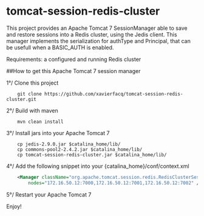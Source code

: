 # tomcat-session-redis-cluster

This project provides an Apache Tomcat 7 SessionManager able to save and restore sessions into a Redis cluster, using the Jedis client.
This manager implements the serialization for authType and Principal, that can be usefull when a BASIC_AUTH is enabled.

Requirements: a configured and running Redis cluster


##How to get this Apache Tomcat 7 session manager

1°/ Clone this project

```
    git clone https://github.com/xavierfacq/tomcat-session-redis-cluster.git
```


2°/ Build with maven

```
    mvn clean install
```


3°/ Install jars into your Apache Tomcat 7

```
    cp jedis-2.9.0.jar $catalina_home/lib/
    cp commons-pool2-2.4.2.jar $catalina_home/lib/
    cp tomcat-session-redis-cluster.jar $catalina_home/lib/

```


4°/ Add the following snippet into your {catalina_home}/conf/context.xml

```xml
    <Manager className="org.apache.tomcat.session.redis.RedisClusterSessionManager" 
        nodes="172.16.50.12:7000,172.16.50.12:7001,172.16.50.12:7002" /> 
```


5°/ Restart your Apache Tomcat 7


Enjoy!

